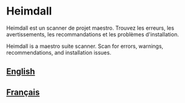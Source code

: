 
# Heimdall

Heimdall est un scanner de projet maestro. Trouvez les erreurs, les avertissements, les recommandations et les problèmes d'installation.

Heimdall is a maestro suite scanner. Scan for errors, warnings, recommendations, and installation issues.

## [English](doc/en/heimdall.md)

## [Français](doc/fr/heimdall.md)
